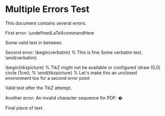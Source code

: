# Multiple Errors Test

This document contains several errors.

First error: \undefinedLaTeXcommandHere

Some valid text in between.

Second error:
\begin{verbatim} % This is fine
Some verbatim text.
\end{verbatim}

\begin{tikzpicture} % TikZ might not be available or configured
  \draw (0,0) circle (1cm);
% \end{tikzpicture} % Let's make this an unclosed environment too for a second error point

Valid text after the TikZ attempt.

Another error: An invalid character sequence for PDF: �

Final piece of text.
